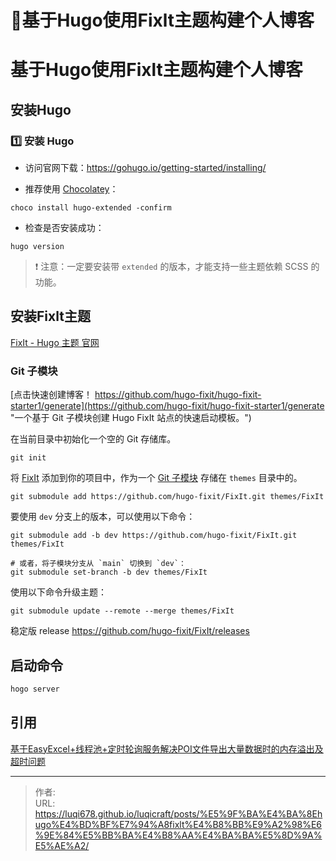 # 📝基于Hugo使用Fixlt主题构建个人博客

# 基于Hugo使用Fixlt主题构建个人博客

## 安装Hugo
### 1️⃣ 安装 Hugo

-   访问官网下载：https://gohugo.io/getting-started/installing/
    
-   推荐使用 [Chocolatey](https://chocolatey.org/)：
```
choco install hugo-extended -confirm
```
-   检查是否安装成功：
    
```
hugo version
```

> ❗ 注意：一定要安装带 `extended` 的版本，才能支持一些主题依赖 SCSS 的功能。


## 安装Fixlt主题
[FixIt - Hugo 主题 官网](https://pre.fixit.lruihao.cn/zh-cn/)

### Git 子模块[](https://pre.fixit.lruihao.cn/zh-cn/documentation/installation/#git-submodule)

[点击快速创建博客！ https://github.com/hugo-fixit/hugo-fixit-starter1/generate](https://github.com/hugo-fixit/hugo-fixit-starter1/generate "一个基于 Git 子模块创建 Hugo FixIt 站点的快速启动模板。")

在当前目录中初始化一个空的 Git 存储库。

    git init

将 [FixIt](https://github.com/hugo-fixit/FixIt) 添加到你的项目中，作为一个 [Git 子模块](https://git-scm.com/book/en/v2/Git-Tools-Submodules) 存储在 `themes` 目录中的。

    git submodule add https://github.com/hugo-fixit/FixIt.git themes/FixIt

要使用 `dev` 分支上的版本，可以使用以下命令：

    git submodule add -b dev https://github.com/hugo-fixit/FixIt.git themes/FixIt
    
    # 或者，将子模块分支从 `main` 切换到 `dev`：
    git submodule set-branch -b dev themes/FixIt

使用以下命令升级主题：

    git submodule update --remote --merge themes/FixIt

 稳定版 release 
 https://github.com/hugo-fixit/FixIt/releases


## 启动命令
```cmd
hogo server
```

## 引用
[基于EasyExcel+线程池+定时轮询服务解决POI文件导出大量数据时的内存溢出及超时问题](03-Projects/05-语雀/download/积累/项目亮点&难点/基于EasyExcel+线程池+定时轮询服务解决POI文件导出大量数据时的内存溢出及超时问题.md)

---

> 作者:   
> URL: https://luqi678.github.io/luqicraft/posts/%E5%9F%BA%E4%BA%8Ehugo%E4%BD%BF%E7%94%A8fixlt%E4%B8%BB%E9%A2%98%E6%9E%84%E5%BB%BA%E4%B8%AA%E4%BA%BA%E5%8D%9A%E5%AE%A2/  

